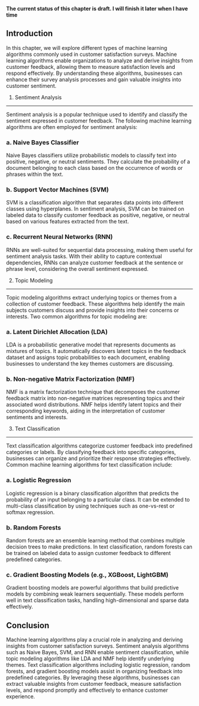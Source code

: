 **The current status of this chapter is draft. I will finish it later when I have time**

Introduction
------------

In this chapter, we will explore different types of machine learning algorithms commonly used in customer satisfaction surveys. Machine learning algorithms enable organizations to analyze and derive insights from customer feedback, allowing them to measure satisfaction levels and respond effectively. By understanding these algorithms, businesses can enhance their survey analysis processes and gain valuable insights into customer sentiment.

1. Sentiment Analysis
---------------------

Sentiment analysis is a popular technique used to identify and classify the sentiment expressed in customer feedback. The following machine learning algorithms are often employed for sentiment analysis:

### a. Naive Bayes Classifier

Naive Bayes classifiers utilize probabilistic models to classify text into positive, negative, or neutral sentiments. They calculate the probability of a document belonging to each class based on the occurrence of words or phrases within the text.

### b. Support Vector Machines (SVM)

SVM is a classification algorithm that separates data points into different classes using hyperplanes. In sentiment analysis, SVM can be trained on labeled data to classify customer feedback as positive, negative, or neutral based on various features extracted from the text.

### c. Recurrent Neural Networks (RNN)

RNNs are well-suited for sequential data processing, making them useful for sentiment analysis tasks. With their ability to capture contextual dependencies, RNNs can analyze customer feedback at the sentence or phrase level, considering the overall sentiment expressed.

2. Topic Modeling
-----------------

Topic modeling algorithms extract underlying topics or themes from a collection of customer feedback. These algorithms help identify the main subjects customers discuss and provide insights into their concerns or interests. Two common algorithms for topic modeling are:

### a. Latent Dirichlet Allocation (LDA)

LDA is a probabilistic generative model that represents documents as mixtures of topics. It automatically discovers latent topics in the feedback dataset and assigns topic probabilities to each document, enabling businesses to understand the key themes customers are discussing.

### b. Non-negative Matrix Factorization (NMF)

NMF is a matrix factorization technique that decomposes the customer feedback matrix into non-negative matrices representing topics and their associated word distributions. NMF helps identify latent topics and their corresponding keywords, aiding in the interpretation of customer sentiments and interests.

3. Text Classification
----------------------

Text classification algorithms categorize customer feedback into predefined categories or labels. By classifying feedback into specific categories, businesses can organize and prioritize their response strategies effectively. Common machine learning algorithms for text classification include:

### a. Logistic Regression

Logistic regression is a binary classification algorithm that predicts the probability of an input belonging to a particular class. It can be extended to multi-class classification by using techniques such as one-vs-rest or softmax regression.

### b. Random Forests

Random forests are an ensemble learning method that combines multiple decision trees to make predictions. In text classification, random forests can be trained on labeled data to assign customer feedback to different predefined categories.

### c. Gradient Boosting Models (e.g., XGBoost, LightGBM)

Gradient boosting models are powerful algorithms that build predictive models by combining weak learners sequentially. These models perform well in text classification tasks, handling high-dimensional and sparse data effectively.

Conclusion
----------

Machine learning algorithms play a crucial role in analyzing and deriving insights from customer satisfaction surveys. Sentiment analysis algorithms such as Naive Bayes, SVM, and RNN enable sentiment classification, while topic modeling algorithms like LDA and NMF help identify underlying themes. Text classification algorithms including logistic regression, random forests, and gradient boosting models assist in organizing feedback into predefined categories. By leveraging these algorithms, businesses can extract valuable insights from customer feedback, measure satisfaction levels, and respond promptly and effectively to enhance customer experience.
